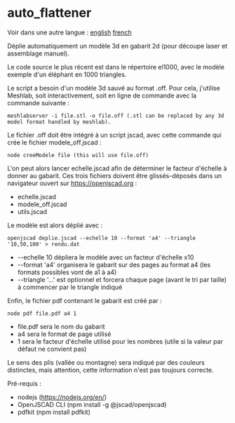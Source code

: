 # auto_flattener
Voir dans une autre langue : [english](https://github.com/gilboonet/auto_flattener/blob/master/README.md) [french](https://github.com/gilboonet/auto_flattener/blob/master/README.fr.md)

Déplie automatiquement un modèle 3d en gabarit 2d (pour découpe laser et assemblage manuel).

Le code source le plus récent est dans le répertoire el1000, avec le modèle exemple d'un éléphant en 1000 triangles.

Le script a besoin d'un modèle 3d sauvé au format .off. Pour cela, j'utilise Meshlab, soit interactivement, soit en ligne de commande avec la commande suivante :
```
meshlabserver -i file.stl -o file.off (.stl can be replaced by any 3d model format handled by meshlab).
```
Le fichier .off doit être intégré à un script jscad, avec cette commande qui crée le fichier modele_off.jscad :
```
node creeModele file (this will use file.off)
```

L'on peut alors lancer echelle.jscad afin de déterminer le facteur d'échelle à donner au gabarit.
Ces trois fichiers doivent être glissés-déposés dans un navigateur ouvert sur https://openjscad.org :
- echelle.jscad
- modele_off.jscad
- utils.jscad


Le modèle est alors déplié avec :
```
openjscad deplie.jscad --echelle 10 --format 'a4' --triangle '10,50,100' > rendu.dat
```
- --echelle 10 dépliera le modèle avec un facteur d'échelle x10
- --format 'a4' organisera le gabarit sur des pages au format a4 (les formats possibles vont de a1 à a4)
- --triangle '...' est optionnel et forcera chaque page (avant le tri par taille) à commencer par le triangle indiqué


Enfin, le fichier pdf contenant le gabarit est créé par :
```
node pdf file.pdf a4 1
```
- file.pdf sera le nom du gabarit
- a4 sera le format de page utilisé
- 1 sera le facteur d'échelle utilisé pour les nombres (utile si la valeur par défaut ne convient pas)

Le sens des plis (vallée ou montagne) sera indiqué par des couleurs distinctes, mais attention, cette information n'est pas toujours correcte.


Pré-requis :
- nodejs (https://nodejs.org/en/)
- OpenJSCAD CLI (npm install -g @jscad/openjscad)
- pdfkit (npm install pdfkit)

